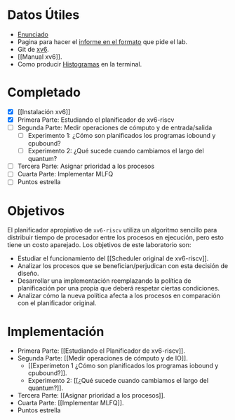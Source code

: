# Datos Útiles
- [Enunciado](https://docs.google.com/document/d/1C_5iZmFkeDRUfSxVB7gFeBoTY_vN7Ff91TeO2G89RdQ/edit#heading=h.jkzlxmuvg080)
- Pagina para hacer el [informe en el formato](https://readme.so/es/editor) que pide el lab.
- Git de [xv6](https://github.com/mit-pdos/xv6-riscv).
- [[Manual xv6]].
- Como producir [Histogramas](https://pesin.space/posts/2020-10-31-histograms/) en la terminal.

# Completado 
- [x] [[Instalación xv6]]
- [x] Primera Parte: Estudiando el planificador de xv6-riscv
- [ ] Segunda Parte: Medir operaciones de cómputo y de entrada/salida
	- [ ] Experimento 1: ¿Cómo son planificados los programas iobound y cpubound?
	- [ ] Experimento 2: ¿Qué sucede cuando cambiamos el largo del quantum?
- [ ] Tercera Parte: Asignar prioridad a los procesos
- [ ] Cuarta Parte: Implementar MLFQ
- [ ] Puntos estrella

# Objetivos
El planificador apropiativo de `xv6-riscv` utiliza un algoritmo sencillo para distribuir tiempo de procesador entre los procesos en ejecución, pero esto tiene un costo aparejado. Los objetivos de este laboratorio son:

- Estudiar el funcionamiento del [[Scheduler original de xv6-riscv]].
- Analizar los procesos que se benefician/perjudican con esta decisión de diseño.
- Desarrollar una implementación reemplazando la política de planificación por una propia que deberá respetar ciertas condiciones.
- Analizar cómo la nueva política afecta a los procesos en comparación con el planificador original.

# Implementación
- Primera Parte: [[Estudiando el Planificador de xv6-riscv]].
- Segunda Parte: [[Medir operaciones de cómputo y de IO]].
	- [[Experimeton 1 ¿Cómo son planificados los programas iobound y cpubound?]].
	- Experimento 2: [[¿Qué sucede cuando cambiamos el largo del quantum?]].
- Tercera Parte: [[Asignar prioridad a los procesos]].
- Cuarta Parte: [[Implementar MLFQ]].
- Puntos estrella